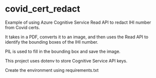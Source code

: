 # covid_cert_redact
Example of using Azure Cognitive Service Read API to redact IHI number from Covid certs.

It takes in a PDF, converts it to an image, and then uses the Read API to identify the bounding boxes of the IHI number.

PIL is used to fill in the bounding box and save the image.

This project uses dotenv to store Cognitive Service API keys.

Create the environment using requirements.txt
